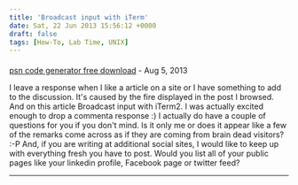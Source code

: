 ```yaml
---
title: 'Broadcast input with iTerm'
date: Sat, 22 Jun 2013 15:56:12 +0000
draft: false
tags: [How-To, Lab Time, UNIX]
---
```



#### 
[psn code generator free download](http://www.youtube.com/watch?v=RGpcpVSvHGY "elisabethwinchester@live.com") - <time datetime="2013-08-02 16:59:13">Aug 5, 2013</time>

I leave a response when I like a article on a site or I have something to add to the discussion. It's caused by the fire displayed in the post I browsed. And on this article Broadcast input with iTerm2. I was actually excited enough to drop a commenta response :) I actually do have a couple of questions for you if you don't mind. Is it only me or does it appear like a few of the remarks come across as if they are coming from brain dead visitors? :-P And, if you are writing at additional social sites, I would like to keep up with everything fresh you have to post. Would you list all of your public pages like your linkedin profile, Facebook page or twitter feed?
<hr />
